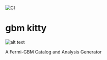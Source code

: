 ![CI](https://github.com/grburgess/gbm_kitty/workflows/CI/badge.svg?branch=master)
# gbm kitty

![alt text](https://raw.githubusercontent.com/grburgess/gbm_kitty/master/logo.png)

A Fermi-GBM Catalog and Analysis Generator
